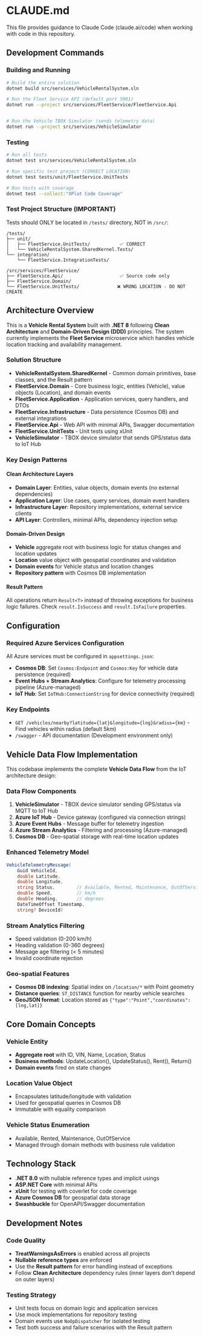 # CLAUDE.md

This file provides guidance to Claude Code (claude.ai/code) when working with code in this repository.

## Development Commands

### Building and Running
```bash
# Build the entire solution
dotnet build src/services/VehicleRentalSystem.sln

# Run the Fleet Service API (default port 5001)
dotnet run --project src/services/FleetService/FleetService.Api


# Run the Vehicle TBOX Simulator (sends telemetry data)
dotnet run --project src/services/VehicleSimulator
```

### Testing
```bash
# Run all tests
dotnet test src/services/VehicleRentalSystem.sln

# Run specific test project (CORRECT LOCATION)
dotnet test tests/unit/FleetService.UnitTests

# Run tests with coverage
dotnet test --collect:"XPlat Code Coverage"
```

### Test Project Structure (IMPORTANT)
Tests should ONLY be located in `/tests/` directory, NOT in `/src/`:
```
/tests/
├── unit/
│   ├── FleetService.UnitTests/           ✅ CORRECT
│   └── VehicleRentalSystem.SharedKernel.Tests/
└── integration/
    └── FleetService.IntegrationTests/

/src/services/FleetService/
├── FleetService.Api/                     ✅ Source code only
├── FleetService.Domain/
└── FleetService.UnitTests/              ❌ WRONG LOCATION - DO NOT CREATE
```

## Architecture Overview

This is a **Vehicle Rental System** built with **.NET 8** following **Clean Architecture** and **Domain-Driven Design (DDD)** principles. The system currently implements the **Fleet Service** microservice which handles vehicle location tracking and availability management.

### Solution Structure
- **VehicleRentalSystem.SharedKernel** - Common domain primitives, base classes, and the Result pattern
- **FleetService.Domain** - Core business logic, entities (Vehicle), value objects (Location), and domain events
- **FleetService.Application** - Application services, query handlers, and DTOs
- **FleetService.Infrastructure** - Data persistence (Cosmos DB) and external integrations
- **FleetService.Api** - Web API with minimal APIs, Swagger documentation
- **FleetService.UnitTests** - Unit tests using xUnit
- **VehicleSimulator** - TBOX device simulator that sends GPS/status data to IoT Hub

### Key Design Patterns

#### Clean Architecture Layers
- **Domain Layer**: Entities, value objects, domain events (no external dependencies)
- **Application Layer**: Use cases, query services, domain event handlers
- **Infrastructure Layer**: Repository implementations, external service clients
- **API Layer**: Controllers, minimal APIs, dependency injection setup

#### Domain-Driven Design
- **Vehicle** aggregate root with business logic for status changes and location updates
- **Location** value object with geospatial coordinates and validation
- **Domain events** for Vehicle status and location changes
- **Repository pattern** with Cosmos DB implementation

#### Result Pattern
All operations return `Result<T>` instead of throwing exceptions for business logic failures. Check `result.IsSuccess` and `result.IsFailure` properties.

## Configuration

### Required Azure Services Configuration
All Azure services must be configured in `appsettings.json`:
- **Cosmos DB**: Set `Cosmos:Endpoint` and `Cosmos:Key` for vehicle data persistence (required)
- **Event Hubs + Stream Analytics**: Configure for telemetry processing pipeline (Azure-managed)
- **IoT Hub**: Set `IoTHub:ConnectionString` for device connectivity (required)

### Key Endpoints
- `GET /vehicles/nearby?latitude={lat}&longitude={lng}&radius={km}` - Find vehicles within radius (default 5km)
- `/swagger` - API documentation (Development environment only)

## Vehicle Data Flow Implementation

This codebase implements the complete **Vehicle Data Flow** from the IoT architecture design:

### Data Flow Components
1. **VehicleSimulator** - TBOX device simulator sending GPS/status via MQTT to IoT Hub
2. **Azure IoT Hub** - Device gateway (configured via connection strings)
3. **Azure Event Hubs** - Message buffer for telemetry ingestion
4. **Azure Stream Analytics** - Filtering and processing (Azure-managed)
5. **Cosmos DB** - Geo-spatial storage with real-time location updates

### Enhanced Telemetry Model
```csharp
VehicleTelemetryMessage(
    Guid VehicleId,
    double Latitude,
    double Longitude,
    string Status,        // Available, Rented, Maintenance, OutOfService
    double Speed,         // km/h
    double Heading,       // degrees
    DateTimeOffset Timestamp,
    string? DeviceId)
```

### Stream Analytics Filtering
- Speed validation (0-200 km/h)
- Heading validation (0-360 degrees)
- Message age filtering (< 5 minutes)
- Invalid coordinate rejection

### Geo-spatial Features
- **Cosmos DB indexing**: Spatial index on `/location/*` with Point geometry
- **Distance queries**: `ST_DISTANCE` function for nearby vehicle searches
- **GeoJSON format**: Location stored as `{"type":"Point","coordinates":[lng,lat]}`

## Core Domain Concepts

### Vehicle Entity
- **Aggregate root** with ID, VIN, Name, Location, Status
- **Business methods**: UpdateLocation(), UpdateStatus(), Rent(), Return()
- **Domain events** fired on state changes

### Location Value Object
- Encapsulates latitude/longitude with validation
- Used for geospatial queries in Cosmos DB
- Immutable with equality comparison

### Vehicle Status Enumeration
- Available, Rented, Maintenance, OutOfService
- Managed through domain methods with business rule validation

## Technology Stack

- **.NET 8.0** with nullable reference types and implicit usings
- **ASP.NET Core** with minimal APIs
- **xUnit** for testing with coverlet for code coverage
- **Azure Cosmos DB** for geospatial data storage
- **Swashbuckle** for OpenAPI/Swagger documentation

## Development Notes

### Code Quality
- **TreatWarningsAsErrors** is enabled across all projects
- **Nullable reference types** are enforced
- Use the **Result pattern** for error handling instead of exceptions
- Follow **Clean Architecture** dependency rules (inner layers don't depend on outer layers)

### Testing Strategy
- Unit tests focus on domain logic and application services
- Use mock implementations for repository testing
- Domain events use `NoOpDispatcher` for isolated testing
- Test both success and failure scenarios with the Result pattern